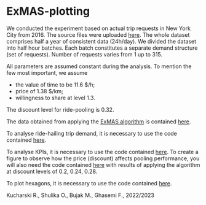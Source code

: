 # ExMAS-plotting

We conducted the experiment based on actual trip requests in New York City from 2016. The source files were uploaded [here](https://zenodo.org/records/7437768). 
The whole dataset comprises half a year of consistent data (24h/day). We divided the dataset into half hour batches. Each batch constitutes a separate demand structure (set of requests). Number of requests varies from 1 up to 315.

All parameters are assumed constant during the analysis. To mention the few most important, we assume 
- the value of time to be 11.6 $/h; 
- price of 1.38 $/km; 
- willingness to share at level 1.3. 

The discount level for ride-pooling is 0.32. 

The data obtained from applying the [ExMAS algorithm](https://github.com/RafalKucharskiPK/ExMAS/tree/master/ExMAS) is contained [here](https://github.com/OlhaShulikaUJ/ExMAS-plotting/KPI/KPI_resultsNYC.csv).

To analyse ride-hailing trip demand, it is necessary to use the code contained [here](https://github.com/OlhaShulikaUJ/ExMAS-plotting/tree/main/NYC%20DEMAND.ipynb).

To analyse KPIs, it is necessary to use the code contained [here](https://github.com/OlhaShulikaUJ/ExMAS-plotting/tree/main/NYC%20KPI%20DA.ipynb). To create a figure to observe how the price (discount) affects pooling performance, you will also need the code contained [here](https://github.com/OlhaShulikaUJ/ExMAS-plotting/tree/main/df.csv) with results of applying the algorithm at discount levels of 0.2, 0.24, 0.28.

To plot hexagons, it is necessary to use the code contained [here](https://github.com/OlhaShulikaUJ/ExMAS-plotting/tree/main/plot_hexagons.ipynb).

Kucharski R., Shulika O., Bujak M., Ghasemi F., 2022/2023
